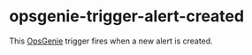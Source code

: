 # opsgenie-trigger-alert-created

This [OpsGenie](https://www.atlassian.com/software/opsgenie) trigger fires when a new alert is created. 
